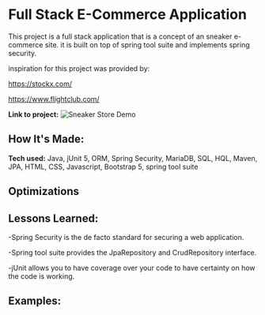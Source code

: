 # Full Stack E-Commerce Application
This project is a full stack application that is a concept of an sneaker e-commerce site. it is built on top of spring tool suite and implements spring security.

inspiration for this project was provided by:

https://stockx.com/

https://www.flightclub.com/

**Link to project:**
![Sneaker Store Demo](src/main/resources/static/demo/demo.gif)

## How It's Made:

**Tech used:** Java, jUnit 5, ORM, Spring Security, MariaDB, SQL, HQL, Maven, JPA,  HTML, CSS, Javascript, Bootstrap 5, spring tool suite


## Optimizations


## Lessons Learned:

-Spring Security is the de facto standard for securing a web application.

-Spring tool suite provides the JpaRepository and CrudRepository interface.

-jUnit allows you to have coverage over your code to have certainty on how the code is working.


## Examples:
